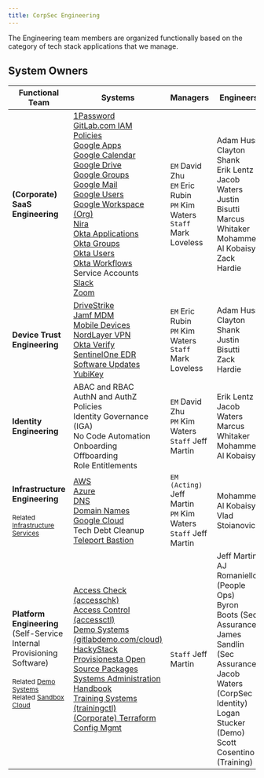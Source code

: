```yaml
---
title: CorpSec Engineering
---
```



The Engineering team members are organized functionally based on the category of tech stack applications that we manage.

## System Owners

<table>
<thead>
<tr>
<th>Functional Team</th>
<th>Systems</th>
<th>Managers</th>
<th>Engineers</th>
</tr>
</thead>
<tbody>
<tr>
<td><strong>(Corporate) SaaS<br>Engineering</strong></td>
<td>
<a href="/handbook/security/corporate/systems/1password">1Password</a><br>
<a href="/handbook/security/corporate/systems/gitlab">GitLab.com IAM Policies</a><br>
<a href="/handbook/security/corporate/systems/google/app">Google Apps</a><br>
<a href="/handbook/security/corporate/systems/google/cal">Google Calendar</a><br>
<a href="/handbook/security/corporate/systems/google/drive">Google Drive</a><br>
<a href="/handbook/security/corporate/systems/google/group">Google Groups</a><br>
<a href="/handbook/security/corporate/systems/google/mail">Google Mail</a><br>
<a href="/handbook/security/corporate/systems/google/user">Google Users</a><br>
<a href="/handbook/security/corporate/systems/google/workspace">Google Workspace (Org)</a><br>
<a href="/handbook/security/corporate/systems/nira">Nira</a><br>
<a href="/handbook/security/corporate/systems/okta/app">Okta Applications</a><br>
<a href="/handbook/security/corporate/systems/okta/group">Okta Groups</a><br>
<a href="/handbook/security/corporate/systems/okta/user">Okta Users</a><br>
<a href="/handbook/security/corporate/systems/okta/workflows">Okta Workflows</a><br>
Service Accounts<br>
<a href="/handbook/security/corporate/systems/slack">Slack</a><br>
<a href="/handbook/security/corporate/systems/zoom">Zoom</a><br>
</td>
<td>
<code>EM</code> David Zhu<br>
<code>EM</code> Eric Rubin<br>
<code>PM</code> Kim Waters<br>
<code>Staff</code> Mark Loveless
</td>
<td>
Adam Huss<br>
Clayton Shank<br>
Erik Lentz<br>
Jacob Waters<br>
Justin Bisutti<br>
Marcus Whitaker<br>
Mohammed Al Kobaisy<br>
Zack Hardie<br>
</tr>
<tr>
<td><strong>Device Trust<br>Engineering</strong></td>
<td>
<a href="/handbook/security/corporate/systems/drivestrike">DriveStrike</a><br>
<a href="/handbook/security/corporate/systems/jamf">Jamf MDM</a><br>
<a href="/handbook/security/corporate/services/phones">Mobile Devices</a><br>
<a href="/handbook/security/corporate/systems/vpn">NordLayer VPN</a><br>
<a href="/handbook/security/corporate/systems/okta/verify">Okta Verify</a><br>
<a href="/handbook/security/corporate/systems/sentinelone">SentinelOne EDR</a><br>
<a href="/handbook/security/corporate/services/laptops/security/updates">Software Updates</a><br>
<a href="/handbook/security/corporate/systems/yubikey">YubiKey</a><br>
</td>
<td>
<code>EM</code> Eric Rubin<br>
<code>PM</code> Kim Waters<br>
<code>Staff</code> Mark Loveless
</td>
<td>
Adam Huss<br>
Clayton Shank<br>
Justin Bisutti<br>
Zack Hardie<br>
</tr>
<tr>
<td><strong>Identity<br>Engineering</strong></td>
<td>
ABAC and RBAC<br>
AuthN and AuthZ Policies<br>
Identity Governance (IGA)<br>
No Code Automation<br>
Onboarding<br>
Offboarding<br>
Role Entitlements<br>
</td>
<td>
<code>EM</code> David Zhu<br>
<code>PM</code> Kim Waters<br>
<code>Staff</code> Jeff Martin
</td>
<td>
Erik Lentz<br>
Jacob Waters<br>
Marcus Whitaker<br>
Mohammed Al Kobaisy<br>
</tr>
<tr>
<td>
<strong>Infrastructure<br>Engineering</strong><br>
<br>
<small>Related <a href="/handbook/security/corporate/how-we-work/services/infrastructure">Infrastructure Services</a></small>
</td>
<td>
<a href="/handbook/security/corporate/systems/aws">AWS</a><br>
<a href="/handbook/security/corporate/systems/azure">Azure</a><br>
<a href="/handbook/security/corporate/systems/dns">DNS</a><br>
<a href="/handbook/security/corporate/systems/domains">Domain Names</a><br>
<a href="/handbook/security/corporate/systems/google/cloud">Google Cloud</a><br>
Tech Debt Cleanup<br>
<a href="/handbook/security/corporate/systems/teleport">Teleport Bastion</a><br>
</td>
<td>
<code>EM (Acting)</code> Jeff Martin<br>
<code>PM</code> Kim Waters<br>
<code>Staff</code> Jeff Martin
</td>
<td>
Mohammed Al Kobaisy<br>
Vlad Stoianovici<br>
</tr>
<tr>
<td>
<strong>Platform Engineering</strong><br>(Self-Service Internal<br>Provisioning Software)<br>
<br>
<small>Related <a href="/handbook/customer-success/demo-systems">Demo Systems</a></small><br>
<small>Related <a href="/handbook/security/corporate/services/infrastructure">Sandbox Cloud</a></small>
</td>
<td>
<a href="/handbook/security/corporate/systems/accesschk">Access Check (accesschk)</a><br>
<a href="/handbook/security/corporate/systems/accessctl">Access Control (accessctl)</a><br>
<a href="/handbook/security/corporate/systems/demosys">Demo Systems (gitlabdemo.com/cloud)</a><br>
<a href="/handbook/security/corporate/systems/hackystack">HackyStack</a><br>
<a href="https://gitlab.com/provisionesta">Provisionesta Open Source Packages</a><br>
<a href="/handbook/security/corporate/systems/handbook">Systems Administration Handbook</a><br>
<a href="/handbook/security/corporate/systems/trainingctl">Training Systems (trainingctl)</a><br>
<a href="/handbook/security/corporate/systems/">(Corporate) Terraform Config Mgmt</a><br>
</td>
<td>
<code>Staff</code> Jeff Martin
</td>
<td>
Jeff Martin<br>
AJ Romaniello (People Ops)<br>
Byron Boots (Sec Assurance)<br>
James Sandlin (Sec Assurance)<br>
Jacob Waters (CorpSec Identity)<br>
Logan Stucker (Demo)<br>
Scott Cosentino (Training)<br>
</tr>
</tbody>
</table>
